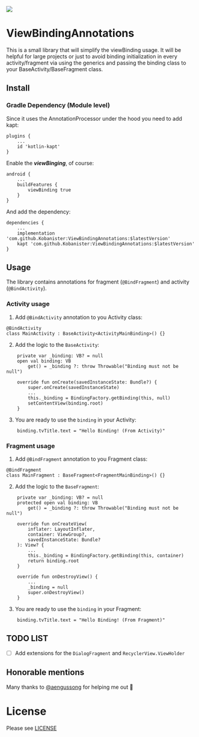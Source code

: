 [![](https://jitpack.io/#Kobanister/ViewBindingAnnotations.svg)](https://jitpack.io/#Kobanister/ViewBindingAnnotations)

# ViewBindingAnnotations

This is a small library that will simplify the viewBinding usage.
It will be helpful for large projects or just to avoid binding initialization in every activity/fragment via using the generics and passing the binding class to your BaseActivity/BaseFragment class.


## Install

### Gradle Dependency (Module level)

Since it uses the AnnotationProcessor under the hood you need to add kapt:

```
plugins {
    ...
    id 'kotlin-kapt'
}
```

Enable the ***viewBinging***, of course:

```
android {
    ...
    buildFeatures {
        viewBinding true
    }
}
```

And add the dependency:

```
dependencies {
    ...
    implementation 'com.github.Kobanister:ViewBindingAnnotations:$latestVersion'
    kapt 'com.github.Kobanister:ViewBindingAnnotations:$latestVersion'
}
```


## Usage

The library contains annotations for fragment (`@BindFragment`) and activity (`@BindActivity`).

### Activity usage

1. Add `@BindActivity` annotation to you Activity class:

```
@BindActivity
class MainActivity : BaseActivity<ActivityMainBinding>() {}
```

2. Add the logic to the `BaseActivity`:

```
    private var _binding: VB? = null
    open val binding: VB
        get() = _binding ?: throw Throwable("Binding must not be null")

    override fun onCreate(savedInstanceState: Bundle?) {
        super.onCreate(savedInstanceState)
        ...
        this._binding = BindingFactory.getBinding(this, null)
        setContentView(binding.root)
    }
```

3. You are ready to use the `binding` in your Activity:

```
    binding.tvTitle.text = "Hello Binding! (From Activity)"
```


### Fragment usage

1. Add `@BindFragment` annotation to you Fragment class:

```
@BindFragment
class MainFragment : BaseFragment<FragmentMainBinding>() {}
```

2. Add the logic to the `BaseFragment`:

```
    private var _binding: VB? = null
    protected open val binding: VB
        get() = _binding ?: throw Throwable("Binding must not be null")

    override fun onCreateView(
        inflater: LayoutInflater,
        container: ViewGroup?,
        savedInstanceState: Bundle?
    ): View? {
        ...
        this._binding = BindingFactory.getBinding(this, container)
        return binding.root
    }

    override fun onDestroyView() {
        ...
        _binding = null
        super.onDestroyView()
    }
```

3. You are ready to use the `binding` in your Fragment:

```
    binding.tvTitle.text = "Hello Binding! (From Fragment)"
```


## TODO LIST

* [ ] Add extensions for the `DialogFragment` and `RecyclerView.ViewHolder`


## Honorable mentions

Many thanks to [@aengussong](https://github.com/aengussong) for helping me out :hugs:


# License
Please see [LICENSE](https://github.com/Kobanister/ViewBindingAnnotations/blob/master/LICENSE)
